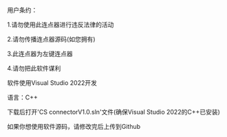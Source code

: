 用户条约：

1.请勿使用此连点器进行违反法律的活动

2.请勿传播连点器源码(如您拥有)

3.此连点器为左键连点器

4.请勿把此软件谋利


软件使用Visual Studio 2022开发

语言：C++

下载后打开'CS connectorV1.0.sln'文件(确保Visual Studio 2022的C++已安装)



如果你想使用软件源码，请修改完后上传到Github

